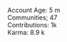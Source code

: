 Account Age: 5 m                                                   
Communities; 47                                                     
Contributions: 1k                                                    
Karma: 8.9 k                                                             
